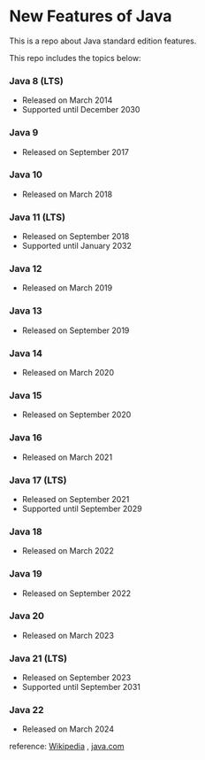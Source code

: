 # New Features of Java

This is a repo about Java standard edition features.

This repo includes the topics below:

### Java 8  (LTS)
- Released on March 2014
- Supported until December 2030


### Java 9
- Released on September 2017


### Java 10
- Released on March 2018


### Java 11  (LTS)
- Released on September 2018
- Supported until January 2032


### Java 12
- Released on March 2019


### Java 13
- Released on September 2019


### Java 14
- Released on March 2020


### Java 15
- Released on September 2020


### Java 16
- Released on March 2021


### Java 17  (LTS)
- Released on September 2021
- Supported until September 2029


### Java 18
- Released on March 2022


### Java 19
- Released on September 2022


### Java 20
- Released on March 2023


### Java 21  (LTS)
- Released on September 2023
- Supported until September 2031


### Java 22
- Released on March 2024

reference: [Wikipedia](https://en.wikipedia.org/wiki/Java_version_history) , [java.com](https://www.java.com/releases/) 